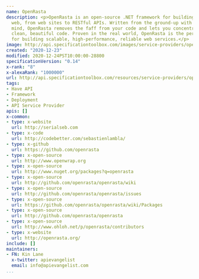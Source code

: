 ```yaml
---
name: OpenRasta
description: <p>OpenRasta is an open-source .NET framework for building everything
  web, from web sites to RESTful APIs. Written from the ground-up with testing in
  mind, OpenRasta removes the faff from your code and lets you concentrate on writing
  clean, beautiful code. Proven in the real world, OpenRasta is the perfect choice
  for building scalable, high-performance, reliable web services.</p>
image: http://api.specificationtoolbox.com/images/service-providers/openrasta.jpg
created: "2020-12-23"
modified: 2020-12-24PST10:00:00-28800
specificationVersion: "0.14"
x-rank: "8"
x-alexaRank: "1000000"
url: http://api.specificationtoolbox.com/resources/service-providers/openrasta/
tags:
- Have API
- Framework
- Deployment
- API Service Provider
apis: []
x-common:
- type: x-website
  url: http://serialseb.com
- type: x-code
  url: http://codebetter.com/sebastienlambla/
- type: x-github
  url: https://github.com/openrasta
- type: x-open-source
  url: http://www.openwrap.org
- type: x-open-source
  url: http://www.nuget.org/packages?q=openrasta
- type: x-open-source
  url: http://github.com/openrasta/openrasta/wiki
- type: x-open-source
  url: http://github.com/openrasta/openrasta/issues
- type: x-open-source
  url: https://github.com/openrasta/openrasta/wiki/Packages
- type: x-open-source
  url: http://github.com/openrasta/openrasta
- type: x-open-source
  url: http://www.ohloh.net/p/openrasta/contributors
- type: x-website
  url: http://openrasta.org/
include: []
maintainers:
- FN: Kin Lane
  x-twitter: apievangelist
  email: info@apievangelist.com
...
```

